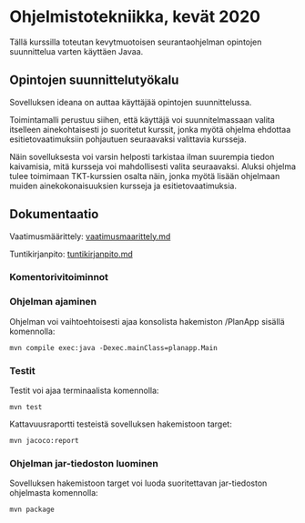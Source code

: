 # Ohjelmistotekniikka, kevät 2020
Tällä kurssilla toteutan kevytmuotoisen seurantaohjelman opintojen suunnittelua varten käyttäen Javaa.


## Opintojen suunnittelutyökalu

Sovelluksen ideana on auttaa käyttäjää opintojen suunnittelussa.

Toimintamalli perustuu siihen, että käyttäjä voi suunnitelmassaan valita itselleen ainekohtaisesti jo suoritetut kurssit, jonka myötä ohjelma ehdottaa esitietovaatimuksiin pohjautuen seuraavaksi valittavia kursseja.

Näin sovelluksesta voi varsin helposti tarkistaa ilman suurempia tiedon kaivamisia, mitä kursseja voi mahdollisesti valita seuraavaksi.
Aluksi ohjelma tulee toimimaan TKT-kurssien osalta näin, jonka myötä lisään ohjelmaan muiden ainekokonaisuuksien kursseja ja esitietovaatimuksia.

## Dokumentaatio

Vaatimusmäärittely: [vaatimusmaarittely.md](https://github.com/tikibeni/ot-harjoitustyo/blob/master/dokumentointi/vaatimusmaarittely.md)

Tuntikirjanpito: [tuntikirjanpito.md](https://github.com/tikibeni/ot-harjoitustyo/blob/master/dokumentointi/tuntikirjanpito.md)


### Komentorivitoiminnot

### Ohjelman ajaminen

Ohjelman voi vaihtoehtoisesti ajaa konsolista hakemiston /PlanApp sisällä komennolla:

```mvn compile exec:java -Dexec.mainClass=planapp.Main```

### Testit

Testit voi ajaa terminaalista komennolla: 

```mvn test```

Kattavuusraportti testeistä sovelluksen hakemistoon target: 

```mvn jacoco:report```

### Ohjelman jar-tiedoston luominen

Sovelluksen hakemistoon target voi luoda suoritettavan jar-tiedoston ohjelmasta komennolla:

```mvn package```